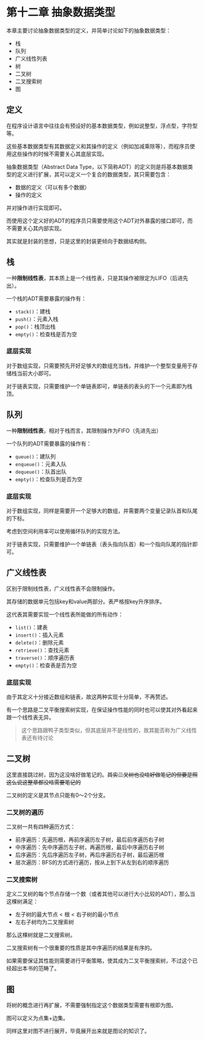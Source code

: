 # 第十二章 抽象数据类型

本章主要讨论抽象数据类型的定义，并简单讨论如下的抽象数据类型：

+ 栈
+ 队列
+ 广义线性列表
+ 树
+ 二叉树
+ 二叉搜索树
+ 图

## 定义

在程序设计语言中往往会有预设好的基本数据类型，例如说整型，浮点型，字符型等。

这些基本数据类型有其数据定义和其操作的定义（例如加减乘除等），而程序员使用这些操作的时候不需要关心其底层实现。

抽象数据类型（Abstract Data Type，以下简称ADT）的定义则是将基本数据类型的定义进行扩展，其可以定义一个复合的数据类型，其只需要包含：

+ 数据的定义（可以有多个数据）
+ 操作的定义

并对操作进行实现即可。

而使用这个定义好的ADT的程序员只需要使用这个ADT对外暴露的接口即可，而不需要关心其内部实现。

其实就是封装的思想，只是这里的封装更倾向于数据结构侧。

## 栈

一种**限制线性表**，其本质上是一个线性表，只是其操作被限定为LIFO（后进先出）。

一个栈的ADT需要暴露的操作有：

+ `stack()`：建栈
+ `push()`：元素入栈
+ `pop()`：栈顶出栈
+ `empty()`：检查栈是否为空

### 底层实现

对于数组实现，只需要预先开好足够大的数组充当栈，并维护一个整型变量用于存储栈当前大小即可。

对于链表实现，只需要维护一个单链表即可，单链表的表头的下一个元素即为栈顶。

## 队列

一种**限制线性表**，相对于栈而言，其限制操作为FIFO（先进先出）

一个队列的ADT需要暴露的操作有：

+ `queue()`：建队列
+ `enqueue()`：元素入队
+ `dequeue()`：队首出队
+ `empty()`：检查队列是否为空

### 底层实现

对于数组实现，同样是需要开一个足够大的数组，并需要两个变量记录队首和队尾的下标。

考虑到空间利用率可以使用循环队列的实现方法。

对于链表实现，只需要维护一个单链表（表头指向队首）和一个指向队尾的指针即可。

## 广义线性表

区别于限制线性表，广义线性表不会限制操作。

其存储的数据单元包括key和value两部分。表严格按key升序排序。

这代表其需要实现一个线性表所能做的所有动作：

+ `list()`：建表
+ `insert()`：插入元素
+ `delete()`：删除元素
+ `retrieve()`：查找元素
+ `traverse()`：顺序遍历表
+ `empty()`：检查表是否为空

### 底层实现

由于其定义十分接近数组和链表，故这两种实现十分简单，不再赘述。

有一个思路是二叉平衡搜索树实现，在保证操作性能的同时也可以使其对外看起来跟一个线性表无异。

> 这个思路跟鸭子类型类似，但其底层并不是线性的，故其能否称为广义线性表还有待讨论

## 二叉树

这里直接跳过树，因为这没啥好做笔记的。~~其实二叉树也没啥好做笔记的但要是照这么说这整章都没啥需要笔记的~~

二叉树的定义是其节点只能有0～2个分支。

### 二叉树的遍历

二叉树一共有四种遍历方式：

+ 前序遍历：先遍历根，再前序遍历左子树，最后前序遍历右子树
+ 中序遍历：先中序遍历左子树，再遍历根，最后中序遍历右子树
+ 后序遍历：先后序遍历左子树，再后序遍历右子树，最后遍历根
+ 层次遍历：BFS的方式进行遍历，按从上到下从左到右的顺序遍历

### 二叉搜索树

定义二叉树的每个节点存储一个数（或者其他可以进行大小比较的ADT），那么当这棵树满足：

+ 左子树的最大节点 < 根 < 右子树的最小节点
+ 左右子树均为二叉搜索树

那么这棵树就是二叉搜索树。

二叉搜索树有一个很重要的性质是其中序遍历的结果是有序的。

如果需要保证其性能则需要进行平衡策略，使其成为二叉平衡搜索树，不过这个已经超出本书的范畴了。

## 图

将树的概念进行再扩展，不需要强制指定这个数据类型需要有根即为图。

图可以定义为点集+边集。

同样这里对图不进行展开，毕竟展开出来就是图论的知识了。

